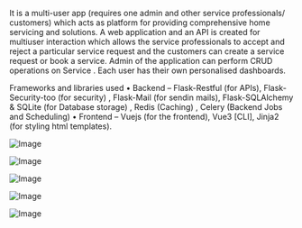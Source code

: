 It is a multi-user app (requires one admin and other service professionals/ customers) which acts as platform for providing comprehensive home servicing and solutions. A web application and an API is created for multiuser interaction which allows the service professionals to accept and reject a particular service request and the customers can create a service request or book a service. Admin of the application can perform CRUD operations on Service . Each user has their own personalised dashboards.

Frameworks and libraries used
•	Backend – Flask-Restful (for APIs), Flask-Security-too (for security) , Flask-Mail (for sendin mails), Flask-SQLAlchemy & SQLite (for Database storage) , Redis (Caching) , Celery (Backend Jobs and Scheduling)
•	Frontend – Vuejs (for the frontend), Vue3 [CLI], Jinja2 (for styling html templates).


![Image](https://github.com/user-attachments/assets/bdde2fe5-88e0-4b59-8ae5-40ad52d9ae66)

![Image](https://github.com/user-attachments/assets/08195a97-15f4-4068-80bb-eec47324e4e3)

![Image](https://github.com/user-attachments/assets/a9990da3-017b-4e87-96ed-7f9d851f1f8d)

![Image](https://github.com/user-attachments/assets/578bba06-affa-4b6b-81f0-7f21415ae232)

![Image](https://github.com/user-attachments/assets/0e255f7a-7396-4e70-93c5-5af832b575b9)
